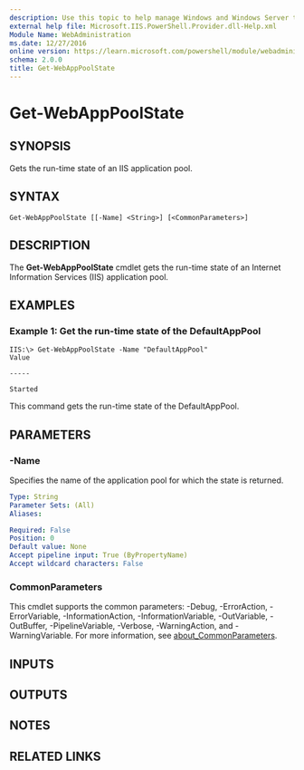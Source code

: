 ```yaml
---
description: Use this topic to help manage Windows and Windows Server technologies with Windows PowerShell.
external help file: Microsoft.IIS.PowerShell.Provider.dll-Help.xml
Module Name: WebAdministration
ms.date: 12/27/2016
online version: https://learn.microsoft.com/powershell/module/webadministration/get-webapppoolstate?view=windowsserver2016-ps&wt.mc_id=ps-gethelp
schema: 2.0.0
title: Get-WebAppPoolState
---
```


# Get-WebAppPoolState

## SYNOPSIS
Gets the run-time state of an IIS application pool.

## SYNTAX

```
Get-WebAppPoolState [[-Name] <String>] [<CommonParameters>]
```

## DESCRIPTION
The **Get-WebAppPoolState** cmdlet gets the run-time state of an Internet Information Services (IIS) application pool.

## EXAMPLES

### Example 1: Get the run-time state of the DefaultAppPool
```
IIS:\> Get-WebAppPoolState -Name "DefaultAppPool"
Value

-----

Started
```

This command gets the run-time state of the DefaultAppPool.

## PARAMETERS

### -Name
Specifies the name of the application pool for which the state is returned.

```yaml
Type: String
Parameter Sets: (All)
Aliases: 

Required: False
Position: 0
Default value: None
Accept pipeline input: True (ByPropertyName)
Accept wildcard characters: False
```

### CommonParameters
This cmdlet supports the common parameters: -Debug, -ErrorAction, -ErrorVariable, -InformationAction, -InformationVariable, -OutVariable, -OutBuffer, -PipelineVariable, -Verbose, -WarningAction, and -WarningVariable. For more information, see [about_CommonParameters](https://go.microsoft.com/fwlink/?LinkID=113216).

## INPUTS

## OUTPUTS

## NOTES

## RELATED LINKS

